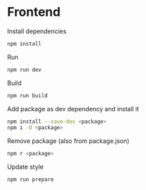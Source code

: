 # Frontend

Install dependencies

```bash
npm install
```

Run

```bash
npm run dev
```

Build

```bash
npm run build
```

Add package as dev dependency and install it

```bash
npm install --save-dev <package>
npm i -D <package>
```

Remove package (also from package.json)

```bash
npm r <package>
```

Update style

```bash
npm run prepare
```
